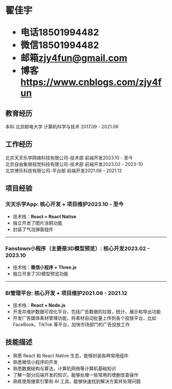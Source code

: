 <h1>
  <span>翟佳宇</span>
  <ul>
    <li><span>电话</span>18501994482</li>
    <li><span>微信</span>18501994482</li>
    <li><span>邮箱</span><a href="mailto:zjy4fun@gmail.com">zjy4fun@gmail.com</a></li>
    <li><span>博客</span><a href="https://www.cnblogs.com/zjy4fun" target="_blank">https://www.cnblogs.com/zjy4fun</a></li>
    <!-- <li><span>Github</span><a>github.com/zjy2024</a></li> -->
  </ul>
</h1>

## 教育经历

本科 北京邮电大学 计算机科学与技术 <span class="right">2017.09 - 2021.06</span>

## 工作经历

北京天天乐学网络科技有限公司-技术部 前端开发<span class="right">2023.10 - 至今</span><br>
北京自由象限视觉科技有限公司-技术部 前端开发<span class="right">2023.02 - 2023-10</span><br>
北京博乐科技有限公司-平台部        前端开发<span class="right">2021.06 - 2021.12</span><br>

## 项目经验

### 天天乐学App<span class="role">:&nbsp;核心开发 + 项目维护</span><span class="right">2023.10 - 至今</span>

- 技术栈：**React + React Native**
- 独立开发了图片涂鸦功能
- 封装了气泡弹窗组件

---

### Fanstown小程序（主要是3D模型预览）<span class="role">:&nbsp;核心开发</span><span class="right">2023.02 - 2023.10</span>

- 技术栈：**微信小程序 + Three.js**
- 独立开发了3D模型预览功能

---

### BI管理平台<span class="role">:&nbsp;核心开发 + 项目维护</span><span class="right">2021.06 - 2021.12</span>

- 技术栈：**React + Node.js**
- 开发并维护数据可视化平台，包括广告数据的拉取，统计，展示和导出功能
- 开发广告媒体素材管理功能，将素材自动批量上传到各个投放平台，比如 FaceBook，TikTok 等平台，加快市场部门的广告投放工作


## 技能描述

- 熟悉 React 和 React Native 生态，能够封装各种常用组件
- 熟悉微信小程序的开发
- 熟悉数据结构与算法，计算机网络等计算机基础知识
- 了解一部分后端开发的知识，能够处理一些常用的增删改查操作
- 熟练使用搜索引擎和 AI 工具，能够快速找到解决方案并处理问题